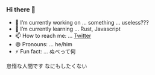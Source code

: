 ### Hi there 👋

<!--
**mint-citrus/mint-citrus** is a ✨ _special_ ✨ repository because its `README.md` (this file) appears on your GitHub profile.
-->

- 🔭 I’m currently working on ... something ... useless???
- 🌱 I’m currently learning ... Rust, Javascript
- 📫 How to reach me: ... [Twitter](https://twitter.com/still_hakka)
- 😄 Pronouns: ... he/him
- ⚡ Fun fact: ... ぬべって何

怠惰な人間です
なにもしたくない
